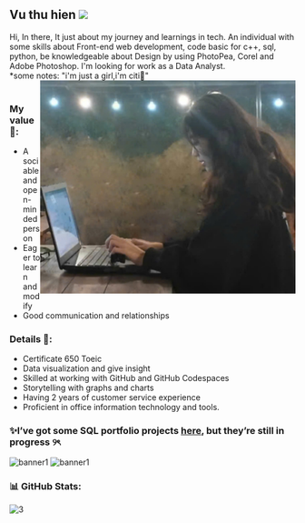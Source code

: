 <h2> Vu thu hien <img src="https://media.giphy.com/media/v1.Y2lkPTc5MGI3NjExbjZ5ZzBkZ2oyMzJhaHFlYmh6dm9jOHBrdTUzNnA0OGViZDRja2h2NiZlcD12MV9zdGlja2Vyc19zZWFyY2gmY3Q9cw/ue7Oh8WdVspgI/giphy.gif" width="50"></h2>


Hi, In there, It just about my journey and learnings in tech. An individual with some skills about Front-end web development, code basic for c++, sql, python, be knowledgeable about Design by using PhotoPea, Corel and Adobe Photoshop. I'm looking for work as a Data Analyst. </br>
*some notes: "i'm just a girl,i'm citi🎀" </br> 
<img align="right" alt="image" src="https://github.com/vthuhien/vthuhien/blob/main/image.jpg" width="450"> </br>

### My value 🌱:
- A sociable and open-minded person</br>
- Eager to learn and modify</br>
- Good communication and relationships</br>
### Details 📝: 

- Certificate 650 Toeic</br>
- Data visualization and give insight</br>
- Skilled at working with GitHub and GitHub Codespaces</br>
- Storytelling with graphs and charts</br>
- Having 2 years of customer service experience 
- Proficient in office information technology and tools.</br>

### ✨I’ve got some SQL portfolio projects [here](https://github.com/vthuhien/Portfolio_project), but they’re still in progress ୨ৎ

![banner1](https://github.com/user-attachments/assets/8b791315-1364-4618-a68b-93c4a3b7c01b)
![banner1](https://github.com/user-attachments/assets/6a9e4090-a307-428c-90d5-47c253c749a2)



### 📊 GitHub Stats:
![3](https://github.com/user-attachments/assets/d8c0c41b-9b5b-451b-92b7-285d696093a7)





